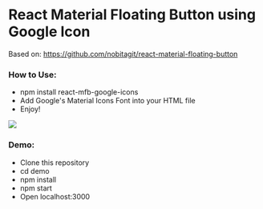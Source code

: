 # React Material Floating Button using Google Icon

Based on: https://github.com/nobitagit/react-material-floating-button

### How to Use:
  - npm install react-mfb-google-icons
  - Add Google's Material Icons Font into your HTML file
  - Enjoy!

<img src="http://i.giphy.com/3o7WTxqhCmZfoOgkjS.gif" />

### Demo:
  - Clone this repository
  - cd demo
  - npm install
  - npm start
  - Open localhost:3000